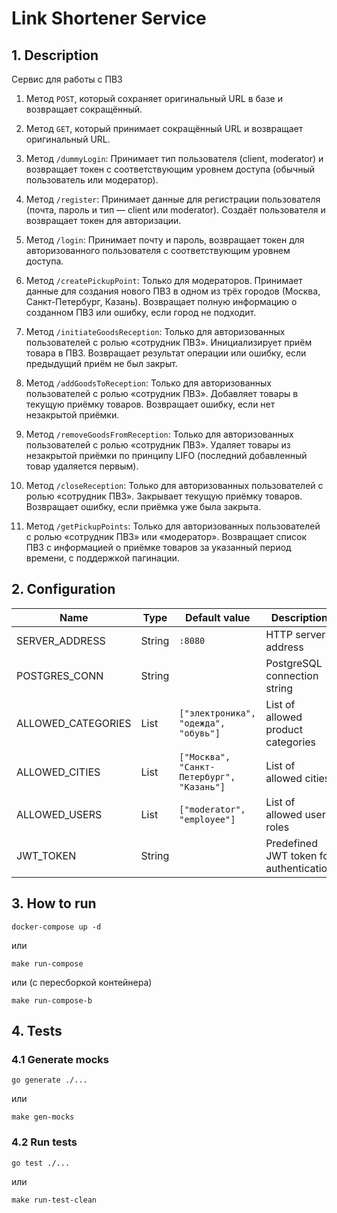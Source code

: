 # Link Shortener Service

## 1. Description

Сервис для работы с ПВЗ

1. Метод `POST`, который сохраняет оригинальный URL в базе и возвращает сокращённый.
2. Метод `GET`, который принимает сокращённый URL и возвращает оригинальный URL.

1. Метод `/dummyLogin`: Принимает тип пользователя (client, moderator) и возвращает токен с соответствующим уровнем
   доступа (обычный пользователь или модератор).
2. Метод `/register`: Принимает данные для регистрации пользователя (почта, пароль и тип — client или moderator).
   Создаёт пользователя и возвращает токен для авторизации.
3. Метод `/login`: Принимает почту и пароль, возвращает токен для авторизованного пользователя с соответствующим уровнем
   доступа.
4. Метод `/createPickupPoint`: Только для модераторов. Принимает данные для создания нового ПВЗ в одном из трёх
   городов (Москва, Санкт-Петербург, Казань). Возвращает полную информацию о созданном ПВЗ или ошибку, если город не
   подходит.
5. Метод `/initiateGoodsReception`: Только для авторизованных пользователей с ролью «сотрудник ПВЗ». Инициализирует
   приём товара в ПВЗ. Возвращает результат операции или ошибку, если предыдущий приём не был закрыт.
6. Метод `/addGoodsToReception`: Только для авторизованных пользователей с ролью «сотрудник ПВЗ». Добавляет товары в
   текущую приёмку товаров. Возвращает ошибку, если нет незакрытой приёмки.
7. Метод `/removeGoodsFromReception`: Только для авторизованных пользователей с ролью «сотрудник ПВЗ». Удаляет товары из
   незакрытой приёмки по принципу LIFO (последний добавленный товар удаляется первым).
8. Метод `/closeReception`: Только для авторизованных пользователей с ролью «сотрудник ПВЗ». Закрывает текущую приёмку
   товаров. Возвращает ошибку, если приёмка уже была закрыта.
9. Метод `/getPickupPoints`: Только для авторизованных пользователей с ролью «сотрудник ПВЗ» или «модератор». Возвращает
   список ПВЗ с информацией о приёмке товаров за указанный период времени, с поддержкой пагинации.

## 2. Configuration

| Name               | Type   | Default value                             | Description                             |
|--------------------|--------|-------------------------------------------|-----------------------------------------|
| SERVER_ADDRESS     | String | `:8080`                                   | HTTP server address                     |
| POSTGRES_CONN      | String |                                           | PostgreSQL connection string            |
| ALLOWED_CATEGORIES | List   | `["электроника", "одежда", "обувь"]`      | List of allowed product categories      |
| ALLOWED_CITIES     | List   | `["Москва", "Санкт-Петербург", "Казань"]` | List of allowed cities                  |
| ALLOWED_USERS      | List   | `["moderator", "employee"]`               | List of allowed user roles              |
| JWT_TOKEN          | String |                                           | Predefined JWT token for authentication |

## 3. How to run

```
docker-compose up -d
```

или

```
make run-compose
```

или (с пересборкой контейнера)

```
make run-compose-b
```

## 4. Tests

### 4.1 Generate mocks

```
go generate ./...
```

или

```
make gen-mocks
```

### 4.2 Run tests

```
go test ./...
```

или

```
make run-test-clean
```